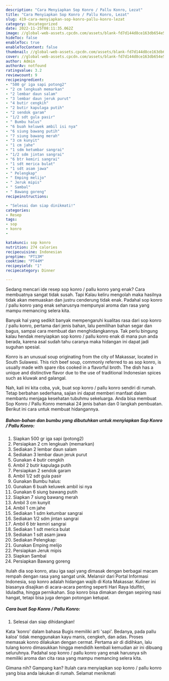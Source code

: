```yaml
---
description: "Cara Menyiapkan Sop Konro / Pallu Konro, Lezat"
title: "Cara Menyiapkan Sop Konro / Pallu Konro, Lezat"
slug: 419-cara-menyiapkan-sop-konro-pallu-konro-lezat
category: Uncategorized
date: 2022-11-25T08:11:35.062Z
image: //global-web-assets.cpcdn.com/assets/blank-fd7d144d8ce163db654e5a02c40b08a2775adb7897d16e4062681dc7e1b2800f.png
hideToc: false
enableToc: true
enableTocContent: false
thumbnail: //global-web-assets.cpcdn.com/assets/blank-fd7d144d8ce163db654e5a02c40b08a2775adb7897d16e4062681dc7e1b2800f.png
cover: //global-web-assets.cpcdn.com/assets/blank-fd7d144d8ce163db654e5a02c40b08a2775adb7897d16e4062681dc7e1b2800f.png
author: Admin
authorAv: notfound
ratingvalue: 3.2
reviewcount: 9
recipeingredient:
- "500 gr iga sapi potong2"
- "2 cm lengkuah memarkan"
- "2 lembar daun salam"
- "3 lembar daun jeruk purut"
- "4 butir cengkih"
- "2 butir kapulaga putih"
- "2 sendok garam"
- "1/2 sdt gula pasir"
- " Bumbu halus"
- "6 buah keluwek ambil isi nya"
- "6 siung bawang putih"
- "7 siung bawang merah"
- "3 cm kunyit"
- "1 cm jahe"
- "1 sdm ketumbar sangrai"
- "1/2 sdm jintan sangrai"
- "6 btr kemiri sangrai"
- "1 sdt merica bulat"
- "1 sdt asam jawa"
- " Pelengkap"
- " Emping melijo"
- " Jeruk mipis"
- " Sambal"
- " Bawang goreng"
recipeinstructions:

- "Selesai dan siap dinikmati!"
categories:
- Resep
tags:
- sop
- konro
- 

katakunci: sop konro  
nutrition: 274 calories
recipecuisine: Indonesian
preptime: "PT13M"
cooktime: "PT44M"
recipeyield: "1"
recipecategory: Dinner

---
```



Sedang mencari ide resep sop konro / pallu konro yang enak? Cara membuatnya sangat tidak susah. Tapi Kalau keliru mengolah maka hasilnya tidak akan memuaskan dan justru cenderung tidak enak. Padahal sop konro / pallu konro yang enak seharusnya mempunyai aroma dan rasa yang mampu memancing selera kita.


Banyak hal yang sedikit banyak mempengaruhi kualitas rasa dari sop konro / pallu konro, pertama dari jenis bahan, lalu pemilihan bahan segar dan bagus, sampai cara membuat dan menghidangkannya. Tak perlu bingung kalau hendak menyiapkan sop konro / pallu konro enak di mana pun anda berada, karena asal sudah tahu caranya maka hidangan ini dapat jadi suguhan spesial.

Konro is an unusual soup originating from the city of Makassar, located in South Sulawesi. This rich beef soup, commonly referred to as sop konro, is usually made with spare ribs cooked in a flavorful broth. The dish has a unique and distinctive flavor due to the use of traditional Indonesian spices such as kluwak and galangal.


Nah, kali ini kita coba, yuk, buat sop konro / pallu konro sendiri di rumah. Tetap berbahan sederhana, sajian ini dapat memberi manfaat dalam membantu menjaga kesehatan tubuhmu sekeluarga. Anda bisa membuat Sop Konro / Pallu Konro memakai 24 jenis bahan dan 0 langkah pembuatan. Berikut ini cara untuk membuat hidangannya.

<!--inarticleads1-->

##### Bahan-bahan dan bumbu yang dibutuhkan untuk menyiapkan Sop Konro / Pallu Konro:

1. Siapkan 500 gr iga sapi (potong2)
1. Persiapkan 2 cm lengkuah (memarkan)
1. Sediakan 2 lembar daun salam
1. Sediakan 3 lembar daun jeruk purut
1. Gunakan 4 butir cengkih
1. Ambil 2 butir kapulaga putih
1. Persiapkan 2 sendok garam
1. Ambil 1/2 sdt gula pasir
1. Gunakan  Bumbu halus:
1. Gunakan 6 buah keluwek ambil isi nya
1. Gunakan 6 siung bawang putih
1. Siapkan 7 siung bawang merah
1. Ambil 3 cm kunyit
1. Ambil 1 cm jahe
1. Sediakan 1 sdm ketumbar sangrai
1. Sediakan 1/2 sdm jintan sangrai
1. Ambil 6 btr kemiri sangrai
1. Sediakan 1 sdt merica bulat
1. Sediakan 1 sdt asam jawa
1. Sediakan  Pelengkap:
1. Gunakan  Emping melijo
1. Persiapkan  Jeruk mipis
1. Siapkan  Sambal
1. Persiapkan  Bawang goreng


Itulah dia sop konro, atau iga sapi yang dimasak dengan berbagai macam rempah dengan rasa yang sangat unik. Melansir dari Portal Informasi Indonesia, sop konro adalah hidangan wajib di Kota Makassar. Kuliner ini biasanya disajikan di acara-acara penting seperti Hari Raya Idulfitri, Iduladha, hingga pernikahan. Sop konro bisa dimakan dengan sepiring nasi hangat, tetapi bisa juga dengan potongan ketupat. 

<!--inarticleads2-->

##### Cara buat Sop Konro / Pallu Konro:


1. Selesai dan siap dihidangkan!

Kata &#39;konro&#39; dalam bahasa Bugis memiliki arti &#39;sapi&#39;. Bedanya, pada pallu kaloa&#39; tidak menggunakan kayu manis, cengkeh, dan adas. Proses memasak konro dilakukan dengan cermat. Pertama air di didihkan, lalu tulang konro dimasukkan hingga mendidih kembali kemudian air ini dibuang seluruhnya. Padahal sop konro / pallu konro yang enak harusnya sih memiliki aroma dan cita rasa yang mampu memancing selera kita. 

Gimana nih? Gampang kan? Itulah cara menyiapkan sop konro / pallu konro yang bisa anda lakukan di rumah. Selamat menikmati
